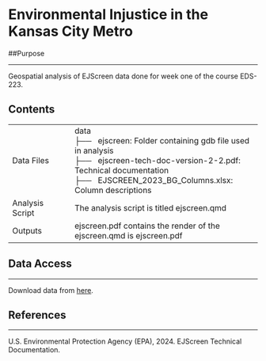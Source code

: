 # Environmental Injustice in the Kansas City Metro

##Purpose
***
Geospatial analysis of EJScreen data done for week one of the course EDS-223.

## Contents
<table>
    <tr>
      <td width="25%">
        Data Files
      </td>
      <td width="75%">
        data <br>
          ├──  &nbsp;&nbsp;ejscreen: Folder containing gdb file used in analysis<br>
          ├──  &nbsp;&nbsp;ejscreen-tech-doc-version-2-2.pdf: Technical documentation<br>
          ├── &nbsp;&nbsp;EJSCREEN_2023_BG_Columns.xlsx: Column descriptions
      </td>
     </tr>
    </tr>
        <td width="25%">
        Analysis Script
      </td>
      <td width="75%">
        The analysis script is titled ejscreen.qmd
      </td>
    </tr>
    </tr>
        <td width="25%">
        Outputs
      </td>
      <td width="50%">
        ejscreen.pdf contains the render of the ejscreen.qmd is ejscreen.pdf
      </td>
    </tr>
  </table>

## Data Access
***
Download data from [here](https://drive.google.com/file/d/1nG6Nj1bXfzQFOVMO8Km3eNy4SWu1YcIQ/view?usp=sharing).

## References
***
U.S. Environmental Protection Agency (EPA), 2024. EJScreen Technical Documentation.


